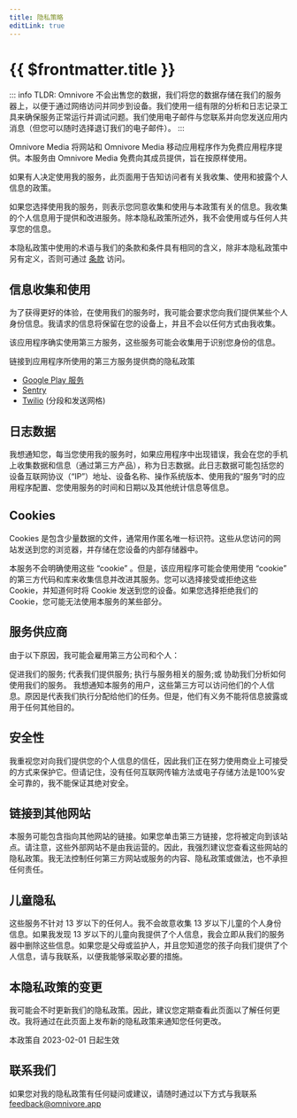 ```yaml
---
title: 隐私策略
editLink: true
---
```


# {{ $frontmatter.title }}

::: info TLDR: Omnivore 不会出售您的数据，我们将您的数据存储在我们的服务器上，以便于通过网络访问并同步到设备。我们使用一组有限的分析和日志记录工具来确保服务正常运行并调试问题。我们使用电子邮件与您联系并向您发送应用内消息（但您可以随时选择退订我们的电子邮件）。
:::

Omnivore Media 将网站和 Omnivore Media 移动应用程序作为免费应用程序提供。本服务由 Omnivore Media 免费向其成员提供，旨在按原样使用。

如果有人决定使用我的服务，此页面用于告知访问者有关我收集、使用和披露个人信息的政策。

如果您选择使用我的服务，则表示您同意收集和使用与本政策有关的信息。我收集的个人信息用于提供和改进服务。除本隐私政策所述外，我不会使用或与任何人共享您的信息。

本隐私政策中使用的术语与我们的条款和条件具有相同的含义，除非本隐私政策中另有定义，否则可通过 [条款](https://omnivore.app/terms) 访问。

## 信息收集和使用

为了获得更好的体验，在使用我们的服务时，我可能会要求您向我们提供某些个人身份信息。我请求的信息将保留在您的设备上，并且不会以任何方式由我收集。

该应用程序确实使用第三方服务，这些服务可能会收集用于识别您身份的信息。

链接到应用程序所使用的第三方服务提供商的隐私政策

- [Google Play 服务](https://www.google.com/policies/privacy/?ref=logseq-blog)
- [Sentry](https://sentry.io/privacy/)
- [Twilio](https://www.twilio.com/legal/privacy) (分段和发送网格)

## 日志数据

我想通知您，每当您使用我的服务时，如果应用程序中出现错误，我会在您的手机上收集数据和信息（通过第三方产品），称为日志数据。此日志数据可能包括您的设备互联网协议（“IP”）地址、设备名称、操作系统版本、使用我的“服务”时的应用程序配置、您使用服务的时间和日期以及其他统计信息等信息。

## Cookies

Cookies 是包含少量数据的文件，通常用作匿名唯一标识符。这些从您访问的网站发送到您的浏览器，并存储在您设备的内部存储器中。

本服务不会明确使用这些 “cookie” 。但是，该应用程序可能会使用使用 “cookie” 的第三方代码和库来收集信息并改进其服务。您可以选择接受或拒绝这些 Cookie，并知道何时将 Cookie 发送到您的设备。如果您选择拒绝我们的 Cookie，您可能无法使用本服务的某些部分。

## 服务供应商

由于以下原因，我可能会雇用第三方公司和个人：

促进我们的服务;
代表我们提供服务;
执行与服务相关的服务;或
协助我们分析如何使用我们的服务。
我想通知本服务的用户，这些第三方可以访问他们的个人信息。原因是代表我们执行分配给他们的任务。但是，他们有义务不能将信息披露或用于任何其他目的。

## 安全性

我重视您对向我们提供您的个人信息的信任，因此我们正在努力使用商业上可接受的方式来保护它。但请记住，没有任何互联网传输方法或电子存储方法是100%安全可靠的，我不能保证其绝对安全。

## 链接到其他网站

本服务可能包含指向其他网站的链接。如果您单击第三方链接，您将被定向到该站点。请注意，这些外部网站不是由我运营的。因此，我强烈建议您查看这些网站的隐私政策。我无法控制任何第三方网站或服务的内容、隐私政策或做法，也不承担任何责任。

## 儿童隐私

这些服务不针对 13 岁以下的任何人。我不会故意收集 13 岁以下儿童的个人身份信息。如果我发现 13 岁以下的儿童向我提供了个人信息，我会立即从我们的服务器中删除这些信息。如果您是父母或监护人，并且您知道您的孩子向我们提供了个人信息，请与我联系，以便我能够采取必要的措施。

## 本隐私政策的变更

我可能会不时更新我们的隐私政策。因此，建议您定期查看此页面以了解任何更改。我将通过在此页面上发布新的隐私政策来通知您任何更改。

本政策自 2023-02-01 日起生效

## 联系我们

如果您对我的隐私政策有任何疑问或建议，请随时通过以下方式与我联系 feedback@omnivore.app
